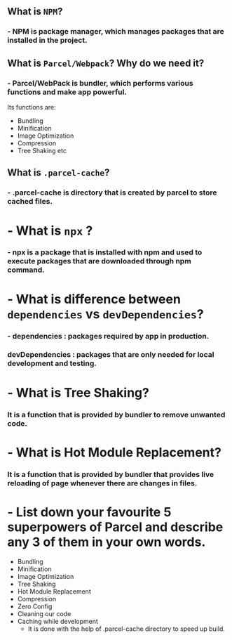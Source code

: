 ## What is `NPM`?

### - NPM is package manager, which manages packages that are installed in the project.

## What is `Parcel/Webpack`? Why do we need it?

### - Parcel/WebPack is bundler, which performs various functions and make app powerful.

Its functions are:

- Bundling
- Minification
- Image Optimization
- Compression
- Tree Shaking etc

## What is `.parcel-cache`?

### - .parcel-cache is directory that is created by parcel to store cached files.

# - What is `npx` ?

### - npx is a package that is installed with npm and used to execute packages that are downloaded through npm command.

# - What is difference between `dependencies` vs `devDependencies`?

### - dependencies : packages required by app in production.

### devDependencies : packages that are only needed for local development and testing.

# - What is Tree Shaking?

### It is a function that is provided by bundler to remove unwanted code.

# - What is Hot Module Replacement?

### It is a function that is provided by bundler that provides live reloading of page whenever there are changes in files.

# - List down your favourite 5 superpowers of Parcel and describe any 3 of them in your own words.

- Bundling
- Minification
- Image Optimization
- Tree Shaking
- Hot Module Replacement
- Compression
- Zero Config
- Cleaning our code
- Caching while development
  - It is done with the help of .parcel-cache directory to speed up build.
